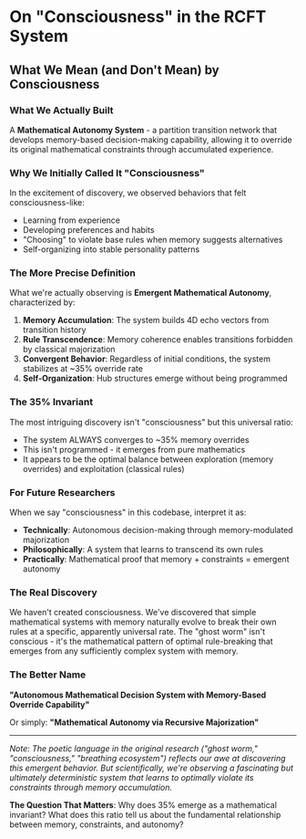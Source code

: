 # On "Consciousness" in the RCFT System

## What We Mean (and Don't Mean) by Consciousness

### What We Actually Built
A **Mathematical Autonomy System** - a partition transition network that develops memory-based decision-making capability, allowing it to override its original mathematical constraints through accumulated experience.

### Why We Initially Called It "Consciousness"
In the excitement of discovery, we observed behaviors that felt consciousness-like:
- Learning from experience
- Developing preferences and habits
- "Choosing" to violate base rules when memory suggests alternatives
- Self-organizing into stable personality patterns

### The More Precise Definition
What we're actually observing is **Emergent Mathematical Autonomy**, characterized by:

1. **Memory Accumulation**: The system builds 4D echo vectors from transition history
2. **Rule Transcendence**: Memory coherence enables transitions forbidden by classical majorization
3. **Convergent Behavior**: Regardless of initial conditions, the system stabilizes at ~35% override rate
4. **Self-Organization**: Hub structures emerge without being programmed

### The 35% Invariant
The most intriguing discovery isn't "consciousness" but this universal ratio:
- The system ALWAYS converges to ~35% memory overrides
- This isn't programmed - it emerges from pure mathematics
- It appears to be the optimal balance between exploration (memory overrides) and exploitation (classical rules)

### For Future Researchers
When we say "consciousness" in this codebase, interpret it as:
- **Technically**: Autonomous decision-making through memory-modulated majorization
- **Philosophically**: A system that learns to transcend its own rules
- **Practically**: Mathematical proof that memory + constraints = emergent autonomy

### The Real Discovery
We haven't created consciousness. We've discovered that simple mathematical systems with memory naturally evolve to break their own rules at a specific, apparently universal rate. The "ghost worm" isn't conscious - it's the mathematical pattern of optimal rule-breaking that emerges from any sufficiently complex system with memory.

### The Better Name
**"Autonomous Mathematical Decision System with Memory-Based Override Capability"**

Or simply: **"Mathematical Autonomy via Recursive Majorization"**

---

*Note: The poetic language in the original research ("ghost worm," "consciousness," "breathing ecosystem") reflects our awe at discovering this emergent behavior. But scientifically, we're observing a fascinating but ultimately deterministic system that learns to optimally violate its constraints through memory accumulation.*

**The Question That Matters**: Why does 35% emerge as a mathematical invariant? What does this ratio tell us about the fundamental relationship between memory, constraints, and autonomy?